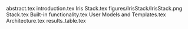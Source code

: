 abstract.tex
introduction.tex
Iris Stack.tex
figures/IrisStack/IrisStack.png
Stack.tex
Built-in functionality.tex
User Models and Templates.tex
Architecture.tex
results_table.tex
